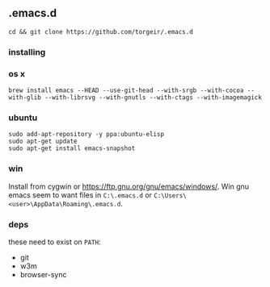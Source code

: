 ## .emacs.d

```
cd && git clone https://github.com/torgeir/.emacs.d
```

### installing

### os x

```
brew install emacs --HEAD --use-git-head --with-srgb --with-cocoa --with-glib --with-librsvg --with-gnutls --with-ctags --with-imagemagick
```

### ubuntu

```
sudo add-apt-repository -y ppa:ubuntu-elisp
sudo apt-get update
sudo apt-get install emacs-snapshot
```

### win

Install from cygwin or https://ftp.gnu.org/gnu/emacs/windows/. Win gnu emacs seem to want files in `C:\.emacs.d` or `C:\Users\<user>\AppData\Roaming\.emacs.d`.

### deps

these need to exist on `PATH`:

- git
- w3m
- browser-sync





